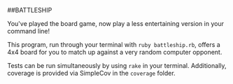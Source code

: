 ##BATTLESHIP

You've played the board game, now play a less entertaining version in your command line!

This program, run through your terminal with `ruby battleship.rb`, offers a 4x4 board for you to match up against a very random computer opponent.

Tests can be run simultaneously by using `rake` in your terminal. Additionally, coverage is provided via SimpleCov in the `coverage` folder.
